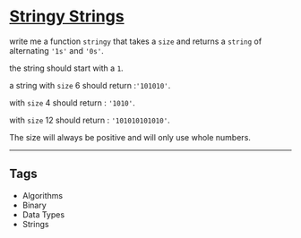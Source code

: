 # [Stringy Strings](https://www.codewars.com/kata/563b74ddd19a3ad462000054)

write me a function `stringy` that takes a `size` and returns a `string` of alternating `'1s'` and `'0s'`.

the string should start with a `1`.

a string with `size` 6 should return :`'101010'`.

with `size` 4 should return : `'1010'`.

with `size` 12 should return : `'101010101010'`.

The size will always be positive and will only use whole numbers.

---

## Tags

- Algorithms
- Binary
- Data Types
- Strings

